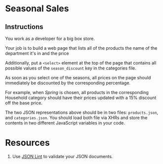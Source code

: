 # Seasonal Sales

## Instructions

You work as a developer for a big box store. 

Your job is to build a web page that
  lists all of the products
  the name of the department it's in
  and the price

Additionally, put a `<select>` element at the top of the page that contains
  all possible values of the `season_discount` key in the categories file.

As soon as you select one of the seasons, all prices on the page should immediately be discounted by the corresponding percentage.

For example, when _Spring_ is chosen, all products in the corresponding Household category should have their prices updated with a 15% discount off the base price.

The two JSON representations above should be in two files: `products.json`, and `categories.json`. You should load both file via XHRs and store the contents in two different JavaScript variables in your code.

# Resources

1. Use [JSON Lint](http://www.jsonlint.com) to validate your JSON documents.